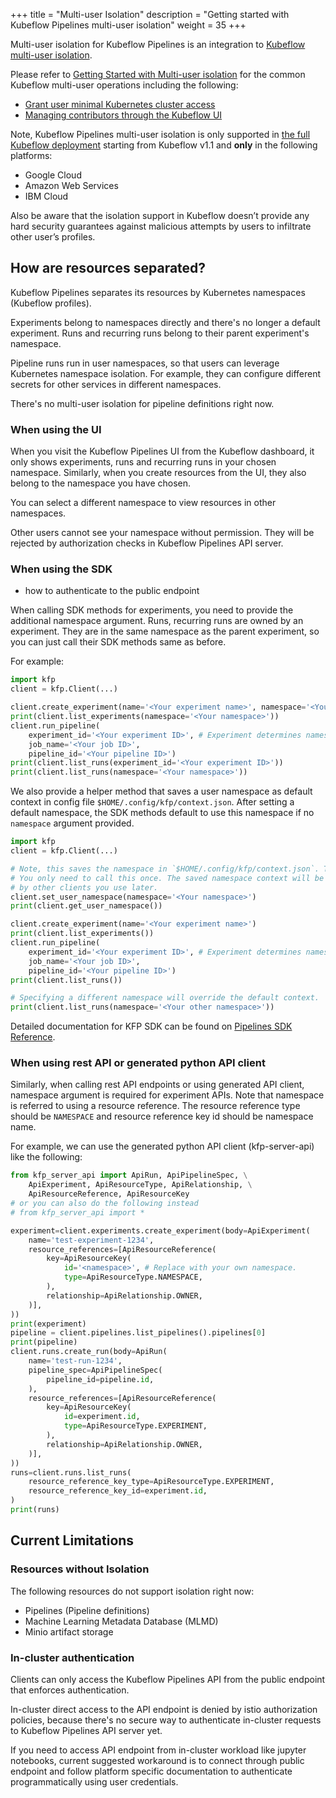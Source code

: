+++
title = "Multi-user Isolation"
description = "Getting started with Kubeflow Pipelines multi-user isolation"
weight = 35
+++

Multi-user isolation for Kubeflow Pipelines is an integration to [Kubeflow multi-user isolation](/docs/components/multi-tenancy/).

Please refer to [Getting Started with Multi-user isolation](/docs/components/multi-tenancy/getting-started/)
for the common Kubeflow multi-user operations including the following:

* [Grant user minimal Kubernetes cluster access](/docs/components/multi-tenancy/getting-started/#pre-requisites-grant-user-minimal-kubernetes-cluster-access)
* [Managing contributors through the Kubeflow UI](/docs/components/multi-tenancy/getting-started/#managing-contributors-through-the-kubeflow-ui)
<!-- TODO(Bobgy): document Grant user GCP permissions in above doc -->

Note, Kubeflow Pipelines multi-user isolation is only supported in
[the full Kubeflow deployment](/docs/pipelines/installation/overview/#full-kubeflow-deployment)
starting from Kubeflow v1.1 and **only** in the following platforms:

* Google Cloud
* Amazon Web Services
* IBM Cloud

Also be aware that the isolation support in Kubeflow doesn’t provide any hard
security guarantees against malicious attempts by users to infiltrate other
user’s profiles.
 
## How are resources separated?

Kubeflow Pipelines separates its resources by Kubernetes namespaces (Kubeflow profiles).

Experiments belong to namespaces directly and there's no longer a default
experiment. Runs and recurring runs belong to their parent experiment's namespace.

Pipeline runs run in user namespaces, so that users can leverage Kubernetes
namespace isolation. For example, they can configure different secrets for other
services in different namespaces.

There's no multi-user isolation for pipeline definitions right now.

### When using the UI

When you visit the Kubeflow Pipelines UI from the Kubeflow dashboard, it only shows
experiments, runs and recurring runs in your chosen namespace. Similarly, when
you create resources from the UI, they also belong to the namespace you have
chosen.

You can select a different namespace to view resources in other namespaces.

Other users cannot see your namespace without permission. They will be rejected by
authorization checks in Kubeflow Pipelines API server.

<!---
#### Configuring Google Cloud permissions for namespace
#### Granting Google Cloud permissions to UI Artifact Preview and Visualization

For artifacts stored on Google Cloud Storage (GCS), Kubeflow Pipelines deploys
artifact fetcher servers on user namespaces. The servers use `default-editor`
Kubernetes service account, so that they are using the same Google service
account as pipeline runs.
-->

### When using the SDK

* <!-- this should be in GCP pipelines - auth doc --> how to authenticate to the public endpoint

When calling SDK methods for experiments, you need to provide the additional
namespace argument. Runs, recurring runs are owned by an experiment. They are
in the same namespace as the parent experiment, so you can just call their SDK
methods same as before.

For example:

```python
import kfp
client = kfp.Client(...)

client.create_experiment(name='<Your experiment name>', namespace='<Your namespace>')
print(client.list_experiments(namespace='<Your namespace>'))
client.run_pipeline(
    experiment_id='<Your experiment ID>', # Experiment determines namespace.
    job_name='<Your job ID>',
    pipeline_id='<Your pipeline ID>')
print(client.list_runs(experiment_id='<Your experiment ID>'))
print(client.list_runs(namespace='<Your namespace>'))
```

We also provide a helper method that saves a user namespace as default context
in config file `$HOME/.config/kfp/context.json`. After setting a default
namespace, the SDK methods default to use this namespace if no `namespace`
argument provided.

```python
import kfp
client = kfp.Client(...)

# Note, this saves the namespace in `$HOME/.config/kfp/context.json`. Therefore,
# You only need to call this once. The saved namespace context will be picked up
# by other clients you use later.
client.set_user_namespace(namespace='<Your namespace>')
print(client.get_user_namespace())

client.create_experiment(name='<Your experiment name>')
print(client.list_experiments())
client.run_pipeline(
    experiment_id='<Your experiment ID>', # Experiment determines namespace.
    job_name='<Your job ID>',
    pipeline_id='<Your pipeline ID>')
print(client.list_runs())

# Specifying a different namespace will override the default context.
print(client.list_runs(namespace='<Your other namespace>'))
```

Detailed documentation for KFP SDK can be found on
[Pipelines SDK Reference](https://kubeflow-pipelines.readthedocs.io/en/latest/source/kfp.client.html).

### When using rest API or generated python API client

Similarly, when calling rest API endpoints or using generated API client, namespace
argument is required for experiment APIs. Note that namespace is referred to
using a resource reference. The resource reference type should be `NAMESPACE`
and resource reference key id should be namespace name.

For example, we can use the generated python API client (kfp-server-api) like the following:
```python
from kfp_server_api import ApiRun, ApiPipelineSpec, \
    ApiExperiment, ApiResourceType, ApiRelationship, \
    ApiResourceReference, ApiResourceKey
# or you can also do the following instead
# from kfp_server_api import *

experiment=client.experiments.create_experiment(body=ApiExperiment(
    name='test-experiment-1234',
    resource_references=[ApiResourceReference(
        key=ApiResourceKey(
            id='<namespace>', # Replace with your own namespace.
            type=ApiResourceType.NAMESPACE,
        ),
        relationship=ApiRelationship.OWNER,
    )],
))
print(experiment)
pipeline = client.pipelines.list_pipelines().pipelines[0]
print(pipeline)
client.runs.create_run(body=ApiRun(
    name='test-run-1234',
    pipeline_spec=ApiPipelineSpec(
        pipeline_id=pipeline.id,
    ),
    resource_references=[ApiResourceReference(
        key=ApiResourceKey(
            id=experiment.id,
            type=ApiResourceType.EXPERIMENT,
        ),
        relationship=ApiRelationship.OWNER,
    )],
))
runs=client.runs.list_runs(
    resource_reference_key_type=ApiResourceType.EXPERIMENT,
    resource_reference_key_id=experiment.id,
)
print(runs)
```

## Current Limitations

### Resources without Isolation

The following resources do not support isolation right now:

* Pipelines (Pipeline definitions)
* Machine Learning Metadata Database (MLMD)
* Minio artifact storage

### In-cluster authentication

Clients can only access the Kubeflow Pipelines API from the public endpoint
that enforces authentication.

In-cluster direct access to the API endpoint is denied by istio authorization
policies, because there's no secure way to authenticate in-cluster requests to
Kubeflow Pipelines API server yet.

If you need to access API endpoint from in-cluster workload like jupyter
notebooks, current suggested workaround is to connect through public endpoint and
follow platform specific documentation to authenticate programmatically using
user credentials.
